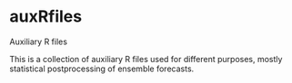 # auxRfiles
Auxiliary R files

This is a collection of auxiliary R files used for different purposes, mostly statistical postprocessing of ensemble forecasts.
